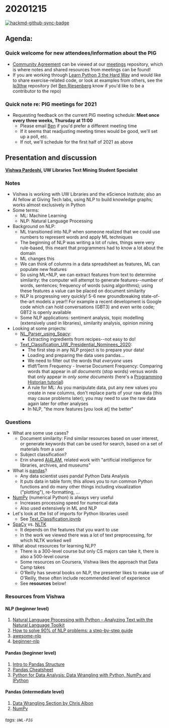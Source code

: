 # 20201215

[![hackmd-github-sync-badge](https://hackmd.io/LVvIjF5uRzetHE_Aay73fQ/badge)](https://hackmd.io/LVvIjF5uRzetHE_Aay73fQ)


## Agenda:

### Quick welcome for new attendees/information about the PIG
- [Community Agreement](https://github.com/uw-libraries-python-interest-group/meetings/blob/main/README.md#community-agreement) can be viewed at our [meetings](https://github.com/uw-libraries-python-interest-group/meetings) repository, which is where notes and shared resources from meetings can be found!
- If you are working through [Learn Python 3 the Hard Way](https://alliance-primo.hosted.exlibrisgroup.com/permalink/f/l9c4fq/CP71290856150001451) and would like to share exercise-related code, or look at examples from others, see the [lp3thw](https://github.com/uw-libraries-python-interest-group/lp3thw) repository (let [Ben Riesenberg](mailto:ries07@uw.edu) know if you'd like to be a contributor to the repo)

### Quick note re: PIG meetings for 2021
- Requesting feedback on the current PIG meeting schedule: **Meet once every three weeks, Thursday at 11:00**
    - Please email [Ben](mailto:ries07@uw.edu) if you'd prefer a different meeting time
    - If it seems that readjusting meeting times would be good, we'll set up a poll, etc.
    - If not, we'll schedule for the first half of 2021 as above

## Presentation and discussion
**[Vishwa Pardeshi](https://github.com/vishwapardeshi), UW Libraries Text Mining Student Specialist**

### Notes
- Vishwa is working with UW Libraries and the eScience Institute; also an AI fellow at Giving Tech labs, using NLP to build knowledge graphs; works almost exclusively in Python
- Some terms:
    - ML: Machine Learning
    - NLP: Natural Language Processing
- Background on NLP:
    - ML transitioned into NLP when someone realized that we could use numbers to represent words and apply ML techniques
    - The beginning of NLP was writing a lot of rules, things were very rule-based, this meant that programmers had to know a lot about the domain
    - ML changes this
    - We can think of columns in a data spreadsheet as features, ML can populate new features
    - So using ML+NLP, we can extract features from text to determine similarity: the computer will attempt to generate features--number of words, sentences; frequency of words (using algorithms); using these features a value can be placed on document similarity
    - NLP is progressing very quickly! 5-6 new groundbreaking state-of-the-art models a year!! For example a recent development is Google code which can hold conversations (GBT3) and even write code; GBT2 is openly available 
    - Some NLP applications: sentiment analysis, topic modelling (extensively used in libraries), similarity analysis, opinion mining
- Looking at some projects:
    - [NL_Parser_using_Spacy](https://github.com/vishwapardeshi/NL_Parser_using_Spacy): 
        - Extracting ingredients from recipes--not easy to do!
    - [Text_Classification_UW_Presidential_Nominees_2020](https://github.com/vishwapardeshi/Text_Classification_US_Presidential_Nominees_2020):
        - The first step in any NLP project is to prepare your data!
        - Loading and preparing the data uses pandas...
        - We need to filter out the words that *everyone* uses
        - tfidf/Term Frequency - Inverse Document Frequency: Comparing words that appear in *all documents* (stop words) versus words that only appear in *only some documents* (here's a [Programming Historian tutorial](https://programminghistorian.org/en/lessons/analyzing-documents-with-tfidf))
        - A rule for ML: As you manipulate data, put any new values you create in new columns, don't replace parts of your raw data (this may cause problems later); you may need to use the raw data again later for other analyses
        - In NLP, "the more features [you look at] the better"

### Questions
- What are some use cases?
    - Document similarity: Find similar resources based on user interest, or generate keywords that can be used for search, based on a set of materials from a user
    - Subject classification?
    - Erin shared [AI4LAM](https://sites.google.com/view/ai4lam), related work with "artificial intelligence for libraries, archives, and museums"
- What is [pandas](https://pandas.pydata.org/)?
    - Any data scientist uses panda! Python Data Analysis
    - It puts data in table form; this allows you to run common Python functions and do many other things including visualization ("plotting"), re-formatting, ...
- [NumPy](https://numpy.org/) (numerical Python) is always very useful
    - Increases processing speed for numerical data
    - Also used extensively in ML and NLP
- Let's look at the list of imports for Python libraries used:
    - See [Text_Classification.ipynb](https://github.com/vishwapardeshi/Text_Classification_US_Presidential_Nominees_2020/blob/a8f37a68e4136c933d690c372f625ab245f50ccf/Text_Classification.ipynb)
- [SpaCy](https://spacy.io/) vs. [NLTK](https://www.nltk.org/)
    - It depends on the features that you want to use
    - In the work we viewed there was a lot of text preprocessing, for which NLTK worked well
- What about resources for learning NLP?
    - There is a 300-level course but only CS majors can take it, there is also a 500-level course
    - Some resources on Coursera, Vishwa likes the approach that Data Camp takes
    - O'Reilly has several books on NLP, the presenter likes to make use of O'Reilly, these often include recommended level of experience
    - See **resources** below!

### Resources from Vishwa
#### NLP (beginner level)
1.	[Natural Language Processing with Python – Analyzing Text with the Natural Language Toolkit](http://www.nltk.org/book/)
2.	[How to solve 90% of NLP problems: a step-by-step guide](https://blog.insightdatascience.com/how-to-solve-90-of-nlp-problems-a-step-by-step-guide-fda605278e4e)
3.	[awesome-nlp](https://github.com/keon/awesome-nlp)
4.	[beginner-nlp](https://github.com/gutfeeling/beginner_nlp)

#### Pandas (beginner level)
1. [Intro to Pandas Structure](http://www.gregreda.com/2013/10/26/intro-to-pandas-data-structures/)
2. [Pandas Cheatsheet](https://drive.google.com/file/d/1oySbjLpT_PuDf3hN66-mzSjcPIThBOmC/view)
3. [Python for Data Analysis: Data Wrangling with Python, NumPy and IPython](https://www.amazon.com/gp/product/1491957662/ref=as_li_tl?ie=UTF8&camp=1789&creative=9325&creativeASIN=1491957662&linkCode=as2&tag=dataschool-20&linkId=ddd3f08226c4d08a024a54fdb41e8475)

#### Pandas (intermediate level)
1. [Data Wrangling Section by Chris Albon](https://chrisalbon.com/)
2. [NumPy](https://www.youtube.com/watch?v=gtejJ3RCddE)

###### tags: `UWL-PIG`

